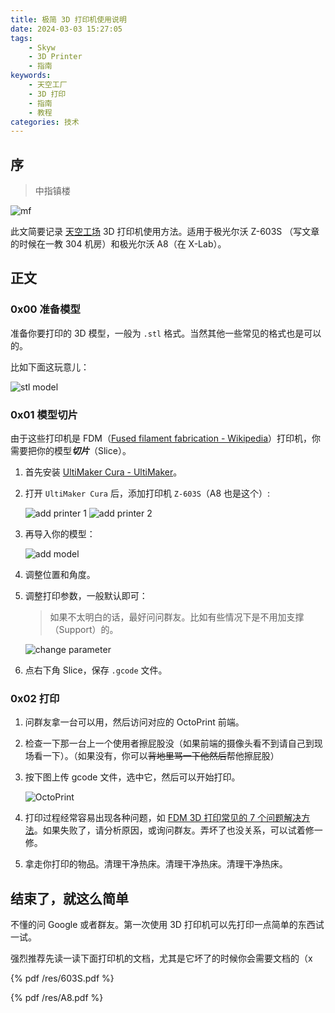 ```yaml
---
title: 极简 3D 打印机使用说明
date: 2024-03-03 15:27:05
tags: 
    - Skyw
    - 3D Printer
    - 指南
keywords: 
    - 天空工厂
    - 3D 打印
    - 指南
    - 教程
categories: 技术
---
```


## 序

> 中指镇楼

![mf](/imgs/3d-printer-intro/a324a813094087f4f04496bd8e75fae5.jpg)

此文简要记录 [天空工场](https://www.skyw.me/) 3D 打印机使用方法。适用于极光尔沃 Z-603S （写文章的时候在一教 304 机房）和极光尔沃 A8（在 X-Lab）。

## 正文

### 0x00 准备模型

准备你要打印的 3D 模型，一般为 `.stl` 格式。当然其他一些常见的格式也是可以的。

比如下面这玩意儿：

![stl model](/imgs/3d-printer-intro/image.png)

### 0x01 模型切片

由于这些打印机是 FDM（[Fused filament fabrication - Wikipedia](https://en.wikipedia.org/wiki/Fused_filament_fabrication)）打印机，你需要把你的模型***切片***（Slice）。

1. 首先安装 [UltiMaker Cura - UltiMaker](https://ultimaker.com/software/ultimaker-cura/)。

2. 打开 `UltiMaker Cura` 后，添加打印机 `Z-603S`（A8 也是这个）:

    ![add printer 1](/imgs/3d-printer-intro/image-2.png)
    ![add printer 2](/imgs/3d-printer-intro/image-3.png)

3. 再导入你的模型：

    ![add model](/imgs/3d-printer-intro/image-1.png)

4. 调整位置和角度。

5. 调整打印参数，一般默认即可：

    > 如果不太明白的话，最好问问群友。比如有些情况下是不用加支撑（Support）的。

    ![change parameter](/imgs/3d-printer-intro/image-4.png)

6. 点右下角 Slice，保存 `.gcode` 文件。

### 0x02 打印

1. 问群友拿一台可以用，然后访问对应的 OctoPrint 前端。

2. 检查一下那一台上一个使用者擦屁股没（如果前端的摄像头看不到请自己到现场看一下）。（如果没有，你可以~~背地里骂一下他然后~~帮他擦屁股）

3. 按下图上传 gcode 文件，选中它，然后可以开始打印。

    ![OctoPrint](/imgs/3d-printer-intro/image-5.png)

4. 打印过程经常容易出现各种问题，如 [FDM 3D 打印常见的 7 个问题解决方法](http://www.artillery3d.cn/en/industry-news/20221014-68569)。如果失败了，请分析原因，或询问群友。弄坏了也没关系，可以试着修一修。

5. 拿走你打印的物品。清理干净热床。清理干净热床。清理干净热床。

## 结束了，就这么简单

不懂的问 Google 或者群友。第一次使用 3D 打印机可以先打印一点简单的东西试一试。

强烈推荐先读一读下面打印机的文档，尤其是它坏了的时候你会需要文档的（x

{% pdf /res/603S.pdf %}

{% pdf /res/A8.pdf %}
